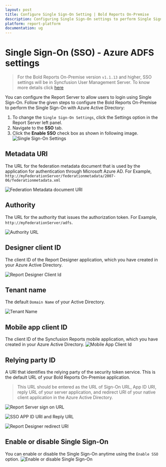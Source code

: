 ```yaml
---
layout: post
title: Configure Single Sign-On Setting | Bold Reports On-Premise
description: Configuring Single Sign-On settings to perform Single Sign-On between  Bold Reports On-Premise or Azure Active Directory.
platform: report-platform
documentation: ug
---
```


# Single Sign-On (SSO) - Azure ADFS settings

> For the  Bold Reports On-Premise version `v1.1.13` and higher, SSO settings will be in Syncfusion User Management Server. To know more details click [here](https://help.syncfusion.com/user-management-server/site-settings/authentication/authentication-settings#azure-ad-sso)

You can configure the Report Server to allow users to login using Single Sign-On. Follow the given steps to configure the  Bold Reports On-Premise to perform the Single Sign-On with Azure Active Directory:

1. To change the `Single Sign-On Settings`, click the Settings option in the Report Server left panel.
2. Navigate to the **SSO** tab.
3. Click the **Enable SSO** check box as shown in following image.
![Single Sign-On Settings](/static/assets/on-premise/images/authentication/single-sign-on/sso-settings.png)

## Metadata URI

The URL for the federation metadata document that is used by the application for authentication through Microsoft Azure AD. For Example, `http://myFederationServer/federationmetadata/2007-06/federationmetadata.xml`

![Federation Metadata document URI](/static/assets/on-premise/images/authentication/single-sign-on/metadata-uri.png)

## Authority

The URL for the authority that issues the authorization token. For Example, `http://myFederationServer/adfs`.

![Authority URL](/static/assets/on-premise/images/authentication/single-sign-on/authority.png)

## Designer client ID

The client ID of the Report Designer application, which you have created in your Azure Active Directory.

![Report Designer Client Id](/static/assets/on-premise/images/authentication/single-sign-on/designer-client.png)

## Tenant name

The default `Domain Name` of your Active Directory.

![Tenant Name](/static/assets/on-premise/images/authentication/single-sign-on/tenant-name.png)

## Mobile app client ID

The client ID of the Syncfusion Reports mobile application, which you have created in your Azure Active Directory.
![Mobile App Client Id](/static/assets/on-premise/images/authentication/single-sign-on/mobile-app-client.png)

## Relying party ID

A URI that identifies the relying party of the security token service. This is the default URL of your  Bold Reports On-Premise application.

> This URL should be entered as the URL of Sign-On URL, App ID URI, reply URL of your server application, and redirect URI of your native client application in the Azure Active Directory.

![Report Server sign on URL](/static/assets/on-premise/images/authentication/single-sign-on/report-server-sign-on-url.png)

![SSO APP ID URI and Reply URL](/static/assets/on-premise/images/authentication/single-sign-on/app-id-and-reply-url.png)

![Report Designer redirect URI](/static/assets/on-premise/images/authentication/single-sign-on/report-designer-redirect-uri.png)

## Enable or disable Single Sign-On

You can enable or disable the Single Sign-On anytime using the `Enable SSO` option.
![Enable or disable Single Sign-On](/static/assets/on-premise/images/authentication/single-sign-on/enable-sso.png)